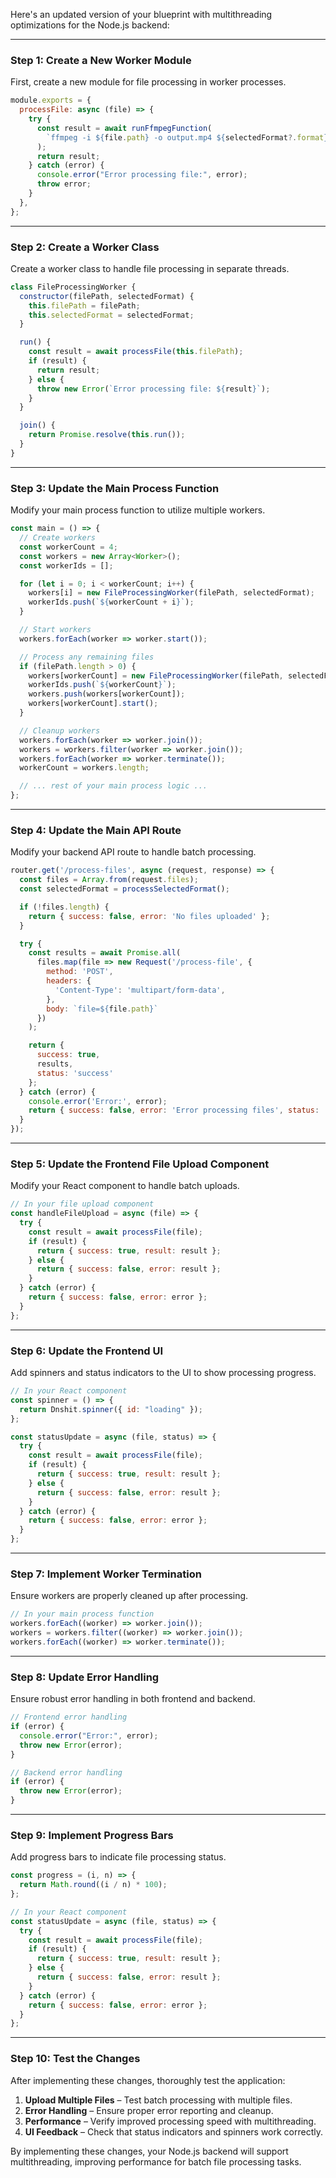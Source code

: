 Here's an updated version of your blueprint with multithreading optimizations for the Node.js backend:

---

### **Step 1: Create a New Worker Module**

First, create a new module for file processing in worker processes.

```javascript
module.exports = {
  processFile: async (file) => {
    try {
      const result = await runFfmpegFunction(
        `ffmpeg -i ${file.path} -o output.mp4 ${selectedFormat?.format} -y`
      );
      return result;
    } catch (error) {
      console.error("Error processing file:", error);
      throw error;
    }
  },
};
```

---

### **Step 2: Create a Worker Class**

Create a worker class to handle file processing in separate threads.

```javascript
class FileProcessingWorker {
  constructor(filePath, selectedFormat) {
    this.filePath = filePath;
    this.selectedFormat = selectedFormat;
  }

  run() {
    const result = await processFile(this.filePath);
    if (result) {
      return result;
    } else {
      throw new Error(`Error processing file: ${result}`);
    }
  }

  join() {
    return Promise.resolve(this.run());
  }
}
```

---

### **Step 3: Update the Main Process Function**

Modify your main process function to utilize multiple workers.

```javascript
const main = () => {
  // Create workers
  const workerCount = 4;
  const workers = new Array<Worker>();
  const workerIds = [];

  for (let i = 0; i < workerCount; i++) {
    workers[i] = new FileProcessingWorker(filePath, selectedFormat);
    workerIds.push(`${workerCount + i}`);
  }

  // Start workers
  workers.forEach(worker => worker.start());

  // Process any remaining files
  if (filePath.length > 0) {
    workers[workerCount] = new FileProcessingWorker(filePath, selectedFormat);
    workerIds.push(`${workerCount}`);
    workers.push(workers[workerCount]);
    workers[workerCount].start();
  }

  // Cleanup workers
  workers.forEach(worker => worker.join());
  workers = workers.filter(worker => worker.join());
  workers.forEach(worker => worker.terminate());
  workerCount = workers.length;

  // ... rest of your main process logic ...
};
```

---

### **Step 4: Update the Main API Route**

Modify your backend API route to handle batch processing.

```javascript
router.get('/process-files', async (request, response) => {
  const files = Array.from(request.files);
  const selectedFormat = processSelectedFormat();

  if (!files.length) {
    return { success: false, error: 'No files uploaded' };
  }

  try {
    const results = await Promise.all(
      files.map(file => new Request('/process-file', {
        method: 'POST',
        headers: {
          'Content-Type': 'multipart/form-data',
        },
        body: `file=${file.path}`
      })
    );

    return {
      success: true,
      results,
      status: 'success'
    };
  } catch (error) {
    console.error('Error:', error);
    return { success: false, error: 'Error processing files', status: 'error' };
  }
});
```

---

### **Step 5: Update the Frontend File Upload Component**

Modify your React component to handle batch uploads.

```javascript
// In your file upload component
const handleFileUpload = async (file) => {
  try {
    const result = await processFile(file);
    if (result) {
      return { success: true, result: result };
    } else {
      return { success: false, error: result };
    }
  } catch (error) {
    return { success: false, error: error };
  }
};
```

---

### **Step 6: Update the Frontend UI**

Add spinners and status indicators to the UI to show processing progress.

```javascript
// In your React component
const spinner = () => {
  return Dnshit.spinner({ id: "loading" });
};

const statusUpdate = async (file, status) => {
  try {
    const result = await processFile(file);
    if (result) {
      return { success: true, result: result };
    } else {
      return { success: false, error: result };
    }
  } catch (error) {
    return { success: false, error: error };
  }
};
```

---

### **Step 7: Implement Worker Termination**

Ensure workers are properly cleaned up after processing.

```javascript
// In your main process function
workers.forEach((worker) => worker.join());
workers = workers.filter((worker) => worker.join());
workers.forEach((worker) => worker.terminate());
```

---

### **Step 8: Update Error Handling**

Ensure robust error handling in both frontend and backend.

```javascript
// Frontend error handling
if (error) {
  console.error("Error:", error);
  throw new Error(error);
}

// Backend error handling
if (error) {
  throw new Error(error);
}
```

---

### **Step 9: Implement Progress Bars**

Add progress bars to indicate file processing status.

```javascript
const progress = (i, n) => {
  return Math.round((i / n) * 100);
};

// In your React component
const statusUpdate = async (file, status) => {
  try {
    const result = await processFile(file);
    if (result) {
      return { success: true, result: result };
    } else {
      return { success: false, error: result };
    }
  } catch (error) {
    return { success: false, error: error };
  }
};
```

---

### **Step 10: Test the Changes**

After implementing these changes, thoroughly test the application:

1. **Upload Multiple Files** – Test batch processing with multiple files.
2. **Error Handling** – Ensure proper error reporting and cleanup.
3. **Performance** – Verify improved processing speed with multithreading.
4. **UI Feedback** – Check that status indicators and spinners work correctly.

By implementing these changes, your Node.js backend will support multithreading, improving performance for batch file processing tasks.
